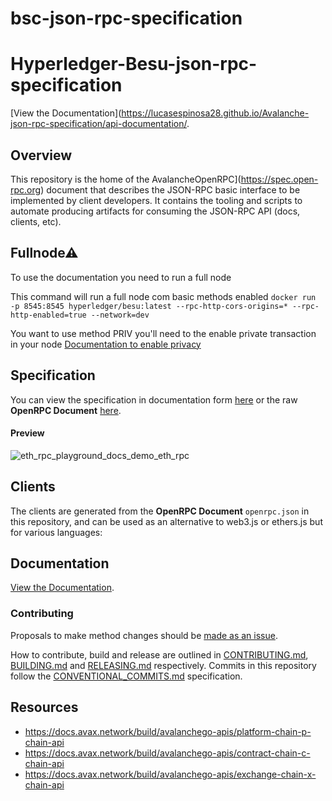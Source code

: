 # bsc-json-rpc-specification
 
# Hyperledger-Besu-json-rpc-specification

[View the Documentation](https://lucasespinosa28.github.io/Avalanche-json-rpc-specification/api-documentation/.

## Overview

This repository is the home of the AvalancheOpenRPC](https://spec.open-rpc.org) document that describes the JSON-RPC basic interface to be implemented by client developers. It contains the tooling and scripts to automate producing artifacts for consuming the JSON-RPC API (docs, clients, etc).

## Fullnode⚠
To use the documentation you need to run a full node

This command will run a full node com basic methods enabled
``docker run  -p 8545:8545 hyperledger/besu:latest --rpc-http-cors-origins=* --rpc-http-enabled=true --network=dev  ``

You want to use method PRIV you'll need to the enable private transaction in your node
[Documentation to enable privacy](https://besu.hyperledger.org/en/stable/Reference/CLI/CLI-Syntax/#privacy-enabled)

## Specification

You can view the specification in documentation form [here](https://lucasespinosa28.github.io/Avalanche-json-rpc-specification/api-documentation) or the raw **OpenRPC Document** [here](openrpc.json).

#### Preview

![eth_rpc_playground_docs_demo_eth_rpc](https://user-images.githubusercontent.com/364566/71375336-ba47f980-2572-11ea-9cd5-38c5149c485a.gif)


## Clients

The clients are generated from the **OpenRPC Document** `openrpc.json` in this repository, and can be used as an alternative to web3.js or ethers.js but for various languages:


## Documentation

[View the Documentation](https://lucasespinosa28.github.io/Avalanche-json-rpc-specification/api-documentation).

### Contributing

Proposals to make method changes should be [made as an issue](https://help.github.com/en/articles/creating-an-issue).

How to contribute, build and release are outlined in [CONTRIBUTING.md](CONTRIBUTING.md), [BUILDING.md](BUILDING.md) and [RELEASING.md](RELEASING.md) respectively. Commits in this repository follow the [CONVENTIONAL_COMMITS.md](CONVENTIONAL_COMMITS.md) specification.

## Resources
- https://docs.avax.network/build/avalanchego-apis/platform-chain-p-chain-api
- https://docs.avax.network/build/avalanchego-apis/contract-chain-c-chain-api
- https://docs.avax.network/build/avalanchego-apis/exchange-chain-x-chain-api

